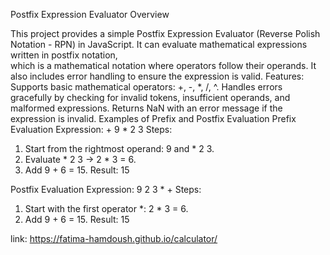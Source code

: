 Postfix Expression Evaluator
Overview

This project provides a simple Postfix Expression Evaluator (Reverse Polish Notation - RPN) in JavaScript. It can evaluate mathematical expressions written in postfix notation,<br>
which is a mathematical notation where operators follow their operands. It also includes error handling to ensure the expression is valid.
Features:
Supports basic mathematical operators: +, -, *, /, ^.
Handles errors gracefully by checking for invalid tokens, insufficient operands, and malformed expressions.
Returns NaN with an error message if the expression is invalid.
Examples of Prefix and Postfix Evaluation
Prefix Evaluation
Expression: + 9 * 2 3
Steps:
1. Start from the rightmost operand: 9 and * 2 3.
2. Evaluate * 2 3 → 2 * 3 = 6.
3. Add 9 + 6 = 15.
Result: 15

Postfix Evaluation
Expression: 9 2 3 * +
Steps:
1. Start with the first operator *: 2 * 3 = 6.
2. Add 9 + 6 = 15.
Result: 15

link: https://fatima-hamdoush.github.io/calculator/

